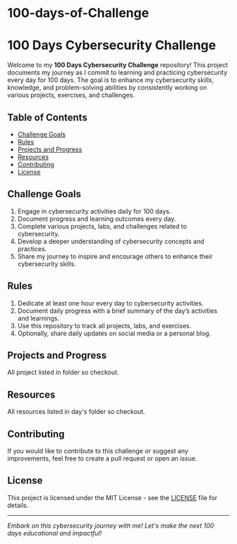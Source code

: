 # 100-days-of-Challenge

# 100 Days Cybersecurity Challenge

Welcome to my **100 Days Cybersecurity Challenge** repository! This project documents my journey as I commit to learning and practicing cybersecurity every day for 100 days. The goal is to enhance my cybersecurity skills, knowledge, and problem-solving abilities by consistently working on various projects, exercises, and challenges.

## Table of Contents

- [Challenge Goals](#challenge-goals)
- [Rules](#rules)
- [Projects and Progress](#projects-and-progress)
- [Resources](#resources)
- [Contributing](#contributing)
- [License](#license)

## Challenge Goals

1. Engage in cybersecurity activities daily for 100 days.
2. Document progress and learning outcomes every day.
3. Complete various projects, labs, and challenges related to cybersecurity.
4. Develop a deeper understanding of cybersecurity concepts and practices.
5. Share my journey to inspire and encourage others to enhance their cybersecurity skills.

## Rules

1. Dedicate at least one hour every day to cybersecurity activities.
2. Document daily progress with a brief summary of the day’s activities and learnings.
3. Use this repository to track all projects, labs, and exercises.
4. Optionally, share daily updates on social media or a personal blog.

## Projects and Progress

All project listed in folder so checkout.

## Resources

All resources listed in day's folder so checkout.

## Contributing

If you would like to contribute to this challenge or suggest any improvements, feel free to create a pull request or open an issue.

## License

This project is licensed under the MIT License - see the [LICENSE](LICENSE) file for details.

---

*Embark on this cybersecurity journey with me! Let's make the next 100 days educational and impactful!*
